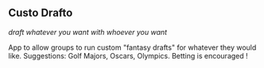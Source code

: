 ## Custo Drafto
_draft whatever you want with whoever you want_

App to allow groups to run custom "fantasy drafts" for whatever they would like. Suggestions: Golf Majors, Oscars, Olympics. Betting is encouraged ! 